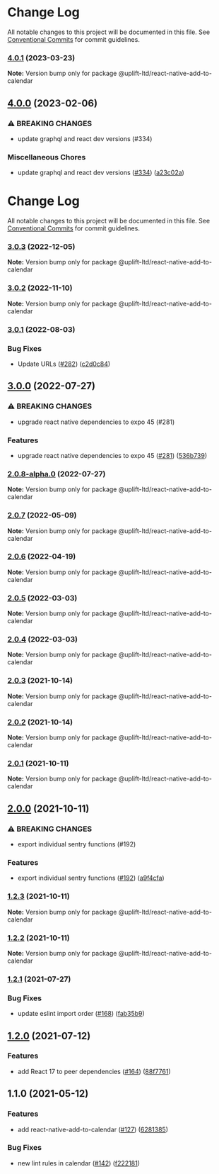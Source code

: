 # Change Log

All notable changes to this project will be documented in this file.
See [Conventional Commits](https://conventionalcommits.org) for commit guidelines.

### [4.0.1](https://github.com/uplift-ltd/nexus/compare/@uplift-ltd/react-native-add-to-calendar@4.0.0...@uplift-ltd/react-native-add-to-calendar@4.0.1) (2023-03-23)

**Note:** Version bump only for package @uplift-ltd/react-native-add-to-calendar





## [4.0.0](https://github.com/uplift-ltd/nexus/compare/@uplift-ltd/react-native-add-to-calendar@3.0.3...@uplift-ltd/react-native-add-to-calendar@4.0.0) (2023-02-06)


### ⚠ BREAKING CHANGES

* update graphql and react dev versions (#334)

### Miscellaneous Chores

* update graphql and react dev versions ([#334](https://github.com/uplift-ltd/nexus/issues/334)) ([a23c02a](https://github.com/uplift-ltd/nexus/commit/a23c02a120dfde626c39c3dae392d36e874bd9cd))



# Change Log

All notable changes to this project will be documented in this file. See
[Conventional Commits](https://conventionalcommits.org) for commit guidelines.

### [3.0.3](https://github.com/uplift-ltd/nexus/compare/@uplift-ltd/react-native-add-to-calendar@3.0.2...@uplift-ltd/react-native-add-to-calendar@3.0.3) (2022-12-05)

**Note:** Version bump only for package @uplift-ltd/react-native-add-to-calendar

### [3.0.2](https://github.com/uplift-ltd/nexus/compare/@uplift-ltd/react-native-add-to-calendar@3.0.1...@uplift-ltd/react-native-add-to-calendar@3.0.2) (2022-11-10)

**Note:** Version bump only for package @uplift-ltd/react-native-add-to-calendar

### [3.0.1](https://github.com/uplift-ltd/nexus/compare/@uplift-ltd/react-native-add-to-calendar@3.0.0...@uplift-ltd/react-native-add-to-calendar@3.0.1) (2022-08-03)

### Bug Fixes

- Update URLs ([#282](https://github.com/uplift-ltd/nexus/issues/282))
  ([c2d0c84](https://github.com/uplift-ltd/nexus/commit/c2d0c843c8eb18c4a9ae360ee2d840f5be388fac))

## [3.0.0](https://github.com/uplift-ltd/nexus/compare/@uplift-ltd/react-native-add-to-calendar@2.0.7...@uplift-ltd/react-native-add-to-calendar@3.0.0) (2022-07-27)

### ⚠ BREAKING CHANGES

- upgrade react native dependencies to expo 45 (#281)

### Features

- upgrade react native dependencies to expo 45
  ([#281](https://github.com/uplift-ltd/nexus/issues/281))
  ([536b739](https://github.com/uplift-ltd/nexus/commit/536b7390efd620be40953cd7c800fdeaf87489fc))

### [2.0.8-alpha.0](https://github.com/uplift-ltd/nexus/compare/@uplift-ltd/react-native-add-to-calendar@2.0.7...@uplift-ltd/react-native-add-to-calendar@2.0.8-alpha.0) (2022-07-27)

**Note:** Version bump only for package @uplift-ltd/react-native-add-to-calendar

### [2.0.7](https://github.com/uplift-ltd/nexus/compare/@uplift-ltd/react-native-add-to-calendar@2.0.6...@uplift-ltd/react-native-add-to-calendar@2.0.7) (2022-05-09)

**Note:** Version bump only for package @uplift-ltd/react-native-add-to-calendar

### [2.0.6](https://github.com/uplift-ltd/nexus/compare/@uplift-ltd/react-native-add-to-calendar@2.0.5...@uplift-ltd/react-native-add-to-calendar@2.0.6) (2022-04-19)

**Note:** Version bump only for package @uplift-ltd/react-native-add-to-calendar

### [2.0.5](https://github.com/uplift-ltd/nexus/compare/@uplift-ltd/react-native-add-to-calendar@2.0.4...@uplift-ltd/react-native-add-to-calendar@2.0.5) (2022-03-03)

**Note:** Version bump only for package @uplift-ltd/react-native-add-to-calendar

### [2.0.4](https://github.com/uplift-ltd/nexus/compare/@uplift-ltd/react-native-add-to-calendar@2.0.3...@uplift-ltd/react-native-add-to-calendar@2.0.4) (2022-03-03)

**Note:** Version bump only for package @uplift-ltd/react-native-add-to-calendar

### [2.0.3](https://github.com/uplift-ltd/nexus/compare/@uplift-ltd/react-native-add-to-calendar@2.0.2...@uplift-ltd/react-native-add-to-calendar@2.0.3) (2021-10-14)

**Note:** Version bump only for package @uplift-ltd/react-native-add-to-calendar

### [2.0.2](https://github.com/uplift-ltd/nexus/compare/@uplift-ltd/react-native-add-to-calendar@2.0.1...@uplift-ltd/react-native-add-to-calendar@2.0.2) (2021-10-14)

**Note:** Version bump only for package @uplift-ltd/react-native-add-to-calendar

### [2.0.1](https://github.com/uplift-ltd/nexus/compare/@uplift-ltd/react-native-add-to-calendar@2.0.0...@uplift-ltd/react-native-add-to-calendar@2.0.1) (2021-10-11)

**Note:** Version bump only for package @uplift-ltd/react-native-add-to-calendar

## [2.0.0](https://github.com/uplift-ltd/nexus/compare/@uplift-ltd/react-native-add-to-calendar@1.2.3...@uplift-ltd/react-native-add-to-calendar@2.0.0) (2021-10-11)

### ⚠ BREAKING CHANGES

- export individual sentry functions (#192)

### Features

- export individual sentry functions ([#192](https://github.com/uplift-ltd/nexus/issues/192))
  ([a9f4cfa](https://github.com/uplift-ltd/nexus/commit/a9f4cfa4fae57257d4cf4761d8c6bc857182f38a))

### [1.2.3](https://github.com/uplift-ltd/nexus/compare/@uplift-ltd/react-native-add-to-calendar@1.2.2...@uplift-ltd/react-native-add-to-calendar@1.2.3) (2021-10-11)

**Note:** Version bump only for package @uplift-ltd/react-native-add-to-calendar

### [1.2.2](https://github.com/uplift-ltd/nexus/compare/@uplift-ltd/react-native-add-to-calendar@1.2.1...@uplift-ltd/react-native-add-to-calendar@1.2.2) (2021-10-11)

**Note:** Version bump only for package @uplift-ltd/react-native-add-to-calendar

### [1.2.1](https://github.com/uplift-ltd/nexus/compare/@uplift-ltd/react-native-add-to-calendar@1.2.0...@uplift-ltd/react-native-add-to-calendar@1.2.1) (2021-07-27)

### Bug Fixes

- update eslint import order ([#168](https://github.com/uplift-ltd/nexus/issues/168))
  ([fab35b9](https://github.com/uplift-ltd/nexus/commit/fab35b9e60fb96fa9f2d717efe6b5c15c0ea6b0e))

## [1.2.0](https://github.com/uplift-ltd/nexus/compare/@uplift-ltd/react-native-add-to-calendar@1.1.0...@uplift-ltd/react-native-add-to-calendar@1.2.0) (2021-07-12)

### Features

- add React 17 to peer dependencies ([#164](https://github.com/uplift-ltd/nexus/issues/164))
  ([88f7761](https://github.com/uplift-ltd/nexus/commit/88f77615dfab14127dfdf76f665ee73c3195bcb4))

## 1.1.0 (2021-05-12)

### Features

- add react-native-add-to-calendar ([#127](https://github.com/uplift-ltd/nexus/issues/127))
  ([6281385](https://github.com/uplift-ltd/nexus/commit/6281385885b13b51eff739f37e790907480052fc))

### Bug Fixes

- new lint rules in calendar ([#142](https://github.com/uplift-ltd/nexus/issues/142))
  ([f222181](https://github.com/uplift-ltd/nexus/commit/f222181c4342085b8c9a20c553a4524fb8d9a5be))

